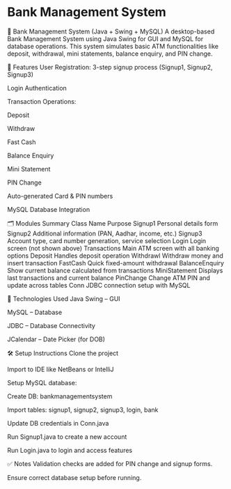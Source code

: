 ﻿# Bank Management System
🏦 Bank Management System (Java + Swing + MySQL)
A desktop-based Bank Management System using Java Swing for GUI and MySQL for database operations. This system simulates basic ATM functionalities like deposit, withdrawal, mini statements, balance enquiry, and PIN change.

🚀 Features
User Registration: 3-step signup process (Signup1, Signup2, Signup3)

Login Authentication

Transaction Operations:

Deposit

Withdraw

Fast Cash

Balance Enquiry

Mini Statement

PIN Change

Auto-generated Card & PIN numbers

MySQL Database Integration

🗂️ Modules Summary
Class Name	Purpose
Signup1	Personal details form
Signup2	Additional information (PAN, Aadhar, income, etc.)
Signup3	Account type, card number generation, service selection
Login	Login screen (not shown above)
Transactions	Main ATM screen with all banking options
Deposit	Handles deposit operation
Withdrawl	Withdraw money and insert transaction
FastCash	Quick fixed-amount withdrawal
BalanceEnquiry	Show current balance calculated from transactions
MiniStatement	Displays last transactions and current balance
PinChange	Change ATM PIN and update across tables
Conn	JDBC connection setup with MySQL

🧰 Technologies Used
Java Swing – GUI

MySQL – Database

JDBC – Database Connectivity

JCalendar – Date Picker (for DOB)

🛠️ Setup Instructions
Clone the project

Import to IDE like NetBeans or IntelliJ

Setup MySQL database:

Create DB: bankmanagementsystem

Import tables: signup1, signup2, signup3, login, bank

Update DB credentials in Conn.java

Run Signup1.java to create a new account

Run Login.java to login and access features

✅ Notes
Validation checks are added for PIN change and signup forms.

Ensure correct database setup before running.
